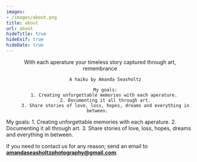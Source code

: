 ```yaml
---
images:
- /images/about.png
title: about
url: about
hideTitle: true
hideExif: true
hideDate: true
---
```

<div align="center">
	<p>
		With each aperature
		your timeless story captured
		through art, remembrance
		
		A haiku by Amanda Seasholtz
		
		My goals:
		1. Creating unforgettable memories with each aperature. 
		2. Documenting it all through art.
		3. Share stories of love, loss, hopes, dreams and everything in between.  
	
</div>

<div align="left">
	<p>
		My goals:
		1. Creating unforgettable memories with each aperature. 
		2. Documenting it all through art.
		3. Share stories of love, loss, hopes, dreams and everything in between.  
	
</div>


If you need to contact us for any reason; send an email to [**amandaseasholtzphotography@gmail.com**](mailto:amandaseasholtzphotography@gmail.com).